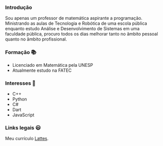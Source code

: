 ### Introdução
Sou apenas um professor de matemática aspirante a programação. Ministrando as aulas de Tecnologia e Robótica de uma escola pública enquanto estudo Análise e Desenvolvimento de Sistemas em uma faculdade pública, procuro todos os dias melhorar tanto no âmbito pessoal quanto no âmbito profissional.

### Formação 📚
- Licenciado em Matemática pela UNESP
- Atualmente estudo na FATEC

### Interesses 💭
- C++
- Python
- C#
- Dart
- JavaScript

### Links legais 😃

Meu currículo [Lattes](http://lattes.cnpq.br/0541979798689457).
